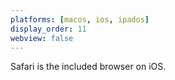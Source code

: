 ```yaml
---
platforms: [macos, ios, ipados]
display_order: 11
webview: false
---
```

Safari is the included browser on iOS.
